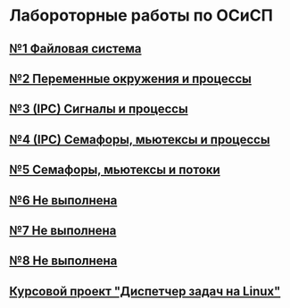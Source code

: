 # Лабороторные работы по ОСиСП
## [№1 Файловая система](https://github.com/DanikKul/OSaSP/tree/lab1)
## [№2 Переменные окружения и процессы](https://github.com/DanikKul/OSaSP/tree/lab2)
## [№3 (IPC) Сигналы и процессы](https://github.com/DanikKul/OSaSP/tree/lab3)
## [№4 (IPC) Семафоры, мьютексы и процессы](https://github.com/DanikKul/OSaSP/tree/lab4)
## [№5 Семафоры, мьютексы и потоки](https://github.com/DanikKul/OSaSP/tree/lab5)
## [№6 Не выполнена](https://github.com/DanikKul/OSaSP/tree/lab6)
## [№7 Не выполнена](https://github.com/DanikKul/OSaSP/tree/lab7)
## [№8 Не выполнена](https://github.com/DanikKul/OSaSP/tree/lab8)
## [Курсовой проект "Диспетчер задач на Linux"](https://github.com/DanikKul/OSaSP/tree/project)
